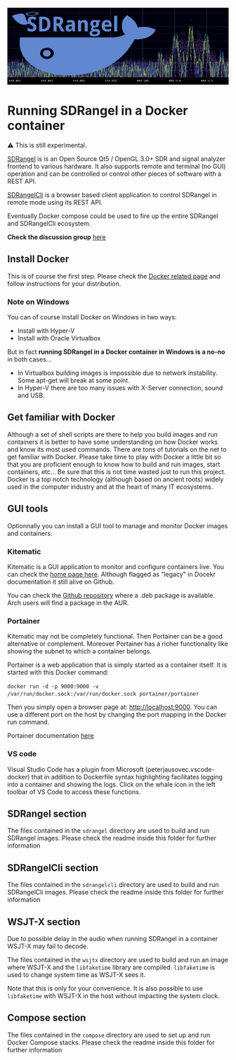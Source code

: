 ![SDR Angel banner](doc/img/sdrangel_docker.png)

<h1>Running SDRangel in a Docker container</h1>

&#9888; This is still experimental.

[SDRangel](https://github.com/f4exb/sdrangel) is  is an Open Source Qt5 / OpenGL 3.0+ SDR and signal analyzer frontend to various hardware. It also supports remote and terminal (no GUI) operation and can be controlled or control other pieces of software with a REST API.

[SDRangelCli](https://github.com/f4exb/sdrangelcli) is a browser based client application to control SDRangel in remote mode using its REST API.

Eventually Docker compose could be used to fire up the entire SDRangel and SDRangelCli ecosystem.

**Check the discussion group** [here](https://groups.io/g/sdrangel)

<h2>Install Docker</h2>

This is of course the first step. Please check the [Docker related page](https://docs.docker.com/install/) and follow instructions for your distribution.

<h3>Note on Windows</h3>

You can of course install Docker on Windows in two ways:
  - Install with Hyper-V
  - Install with Oracle Virtualbox

But in fact **running SDRangel in a Docker container in Windows is a no-no** in both cases...

  - In Virtualbox building images is impossible due to network instability. Some apt-get will break at some point.
  - In Hyper-V there are too many issues with X-Server connection, sound and USB.

<h2>Get familiar with Docker</h2>

Although a set of shell scripts are there to help you build images and run containers it is better to have some understanding on how Docker works and know its most used commands. There are tons of tutorials on the net to get familiar with Docker. Please take time to play with Docker a little bit so that you are proficient enough to know how to build and run images, start containers, etc... Be sure that this is not time wasted just to run this project. Docker is a top notch technology (although based on ancient roots) widely used in the computer industry and at the heart of many IT ecosystems.

<h2>GUI tools</h2>

Optionnally you can install a GUI tool to manage and monitor Docker images and containers.

<h3>Kitematic</h3>

Kitematic is a GUI application to monitor and configure containers live. You can check the [home page here](https://kitematic.com/). Although flagged as "legacy" in Docekr documentation it still alive on Github.

You can check the [Github repository](https://github.com/docker/kitematic) where a .deb package is available. Arch users will find a package in the AUR.

<h3>Portainer</h3>

Kitematic may not be completely functional. Then Portainer can be a good alternative or complement. Moreover Portainer has a richer functionality like showing the subnet to which a container belongs.

Portainer is a web application that is simply started as a container itself. It is started with this Docker command:

`docker run -d -p 9000:9000 -v /var/run/docker.sock:/var/run/docker.sock portainer/portainer`

Then you simply open a browser page at: [http://localhost:9000](http://localhost:9000). You can use a different port on the host by changing the port mapping in the Docker run command.

Portainer documentation [here](https://portainer.readthedocs.io/en/stable/deployment.html)

<h3>VS code</h3>

Visual Studio Code has a plugin from Microsoft (peterjausovec.vscode-docker) that in addition to Dockerfile syntax highlighting facilitates logging into a container and showing the logs. Click on the whale icon in the left toolbar of VS Code to access these functions.

<h2>SDRangel section</h2>

The files contained in the `sdrangel` directory are used to build and run SDRangel images. Please check the readme inside this folder for further information

<h2>SDRangelCli section</h2>

The files contained in the `sdrangelcli` directory are used to build and run SDRangelCli images. Please check the readme inside this folder for further information

<h2>WSJT-X section</h2>

Due to possible delay in the audio when running SDRangel in a container WSJT-X may fail to decode.

The files contained in the `wsjtx` directory are used to build and run an image where WSJT-X and the `libfaketime` library are compiled. `libfaketime` is used to change system time as WSJT-X sees it.

Note that this is only for your convenience. It is also possible to use `libfaketime` with WSJT-X in the host without impacting the system clock.

<h2>Compose section</h2>

The files contained in the `compose` directory are used to set up and run Docker Compose stacks. Please check the readme inside this folder for further information
